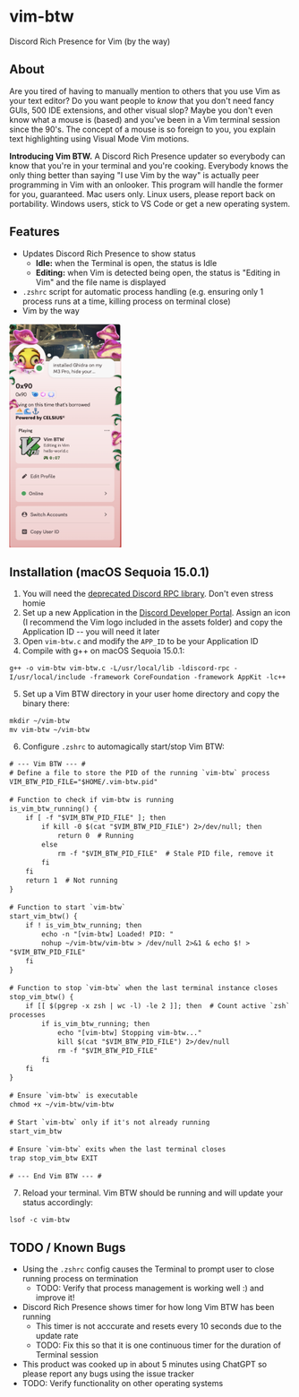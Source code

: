 # vim-btw
Discord Rich Presence for Vim (by the way)

## About
Are you tired of having to manually mention to others that you use Vim as your text editor?
Do you want people to *know* that you don't need fancy GUIs, 500 IDE extensions, and other visual slop?
Maybe you don't even know what a mouse is (based) and you've been in a Vim terminal session since the 90's.
The concept of a mouse is so foreign to you, you explain text highlighting using Visual Mode Vim motions.

**Introducing Vim BTW.** A Discord Rich Presence updater so everybody can know that you're in your terminal and you're cooking.
Everybody knows the only thing better than saying "I use Vim by the way" is actually peer programming in Vim with an onlooker.
This program will handle the former for you, guaranteed. Mac users only. Linux users, please report back on portability. Windows users, stick to VS Code or get a new operating system.

## Features
* Updates Discord Rich Presence to show status
    * **Idle:** when the Terminal is open, the status is Idle
    * **Editing:** when Vim is detected being open, the status is "Editing in Vim" and the file name is displayed
* `.zshrc` script for automatic process handling (e.g. ensuring only 1 process
  runs at a time, killing process on terminal close)
* Vim by the way
<img src="assets/vim-btw-demo.png" alt="Vim BTW demo" height="400" width="200"/>

## Installation (macOS Sequoia 15.0.1)
1. You will need the [deprecated Discord RPC library](https://github.com/discord/discord-rpc). Don't even stress homie
2. Set up a new Application in the [Discord Developer Portal](https://discord.com/developers/applications). Assign an icon (I recommend the Vim logo included in the assets folder) and copy the Application ID -- you will need it later
3. Open `vim-btw.c` and modify the `APP_ID` to be your Application ID
4. Compile with g++ on macOS Sequoia 15.0.1:
```
g++ -o vim-btw vim-btw.c -L/usr/local/lib -ldiscord-rpc -I/usr/local/include -framework CoreFoundation -framework AppKit -lc++
```
5. Set up a Vim BTW directory in your user home directory and copy the binary there:
```
mkdir ~/vim-btw
mv vim-btw ~/vim-btw
```
6. Configure `.zshrc` to automagically start/stop Vim BTW:
```
# --- Vim BTW --- #
# Define a file to store the PID of the running `vim-btw` process
VIM_BTW_PID_FILE="$HOME/.vim-btw.pid"

# Function to check if vim-btw is running
is_vim_btw_running() {
    if [ -f "$VIM_BTW_PID_FILE" ]; then
        if kill -0 $(cat "$VIM_BTW_PID_FILE") 2>/dev/null; then
            return 0  # Running
        else
            rm -f "$VIM_BTW_PID_FILE"  # Stale PID file, remove it
        fi
    fi
    return 1  # Not running
}

# Function to start `vim-btw`
start_vim_btw() {
    if ! is_vim_btw_running; then
        echo -n "[vim-btw] Loaded! PID: "
        nohup ~/vim-btw/vim-btw > /dev/null 2>&1 & echo $! > "$VIM_BTW_PID_FILE"
    fi
}

# Function to stop `vim-btw` when the last terminal instance closes
stop_vim_btw() {
    if [[ $(pgrep -x zsh | wc -l) -le 2 ]]; then  # Count active `zsh` processes
        if is_vim_btw_running; then
            echo "[vim-btw] Stopping vim-btw..."
            kill $(cat "$VIM_BTW_PID_FILE") 2>/dev/null
            rm -f "$VIM_BTW_PID_FILE"
        fi
    fi
}

# Ensure `vim-btw` is executable
chmod +x ~/vim-btw/vim-btw

# Start `vim-btw` only if it's not already running
start_vim_btw

# Ensure `vim-btw` exits when the last terminal closes
trap stop_vim_btw EXIT

# --- End Vim BTW --- #
```
7. Reload your terminal. Vim BTW should be running and will update your status accordingly:
```
lsof -c vim-btw
```

## TODO / Known Bugs
* Using the `.zshrc` config causes the Terminal to prompt user to close running
  process on termination
    * TODO: Verify that process management is working well :) and improve it!
* Discord Rich Presence shows timer for how long Vim BTW has been running
    * This timer is not acccurate and resets every 10 seconds due to the
      update rate 
    * TODO: Fix this so that it is one continuous timer for the duration of Terminal session
* This product was cooked up in about 5 minutes using ChatGPT so please
  report any bugs using the issue tracker
* TODO: Verify functionality on other operating systems
